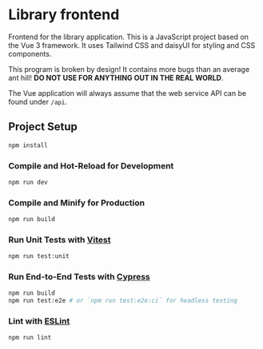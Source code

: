 # Library frontend

Frontend for the library application. This is a JavaScript project based on
the Vue 3 framework. It uses Tailwind CSS and daisyUI for styling and CSS
components.

This program is broken by design! It contains more bugs than an average ant 
hill! **DO NOT USE FOR ANYTHING OUT IN THE REAL WORLD**.

The Vue application will always assume that the web service API can be 
found under `/api`.

## Project Setup

```sh
npm install
```

### Compile and Hot-Reload for Development

```sh
npm run dev
```

### Compile and Minify for Production

```sh
npm run build
```

### Run Unit Tests with [Vitest](https://vitest.dev/)

```sh
npm run test:unit
```

### Run End-to-End Tests with [Cypress](https://www.cypress.io/)

```sh
npm run build
npm run test:e2e # or `npm run test:e2e:ci` for headless testing
```

### Lint with [ESLint](https://eslint.org/)

```sh
npm run lint
```
